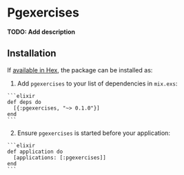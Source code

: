 # Pgexercises

**TODO: Add description**

## Installation

If [available in Hex](https://hex.pm/docs/publish), the package can be installed as:

  1. Add `pgexercises` to your list of dependencies in `mix.exs`:

    ```elixir
    def deps do
      [{:pgexercises, "~> 0.1.0"}]
    end
    ```

  2. Ensure `pgexercises` is started before your application:

    ```elixir
    def application do
      [applications: [:pgexercises]]
    end
    ```

